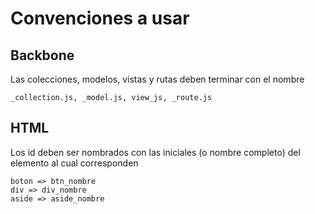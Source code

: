 # Convenciones a usar

## Backbone
Las colecciones, modelos, vistas y rutas deben terminar con el nombre

    _collection.js, _model.js, view_js, _route.js

## HTML
Los id deben ser nombrados con las iniciales (o nombre completo) del elemento al cual corresponden

    boton => btn_nombre
    div => div_nombre
    aside => aside_nombre
